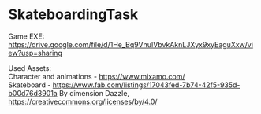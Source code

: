 # SkateboardingTask

Game EXE: <br/>
https://drive.google.com/file/d/1He_Bq9VnuIVbvkAknLJXyx9xyEaguXxw/view?usp=sharing

Used Assets: <br/>
Character and animations - https://www.mixamo.com/ <br/>
Skateboard - https://www.fab.com/listings/17043fed-7b74-42f5-935d-b00d76d3901a By dimension Dazzle, https://creativecommons.org/licenses/by/4.0/

